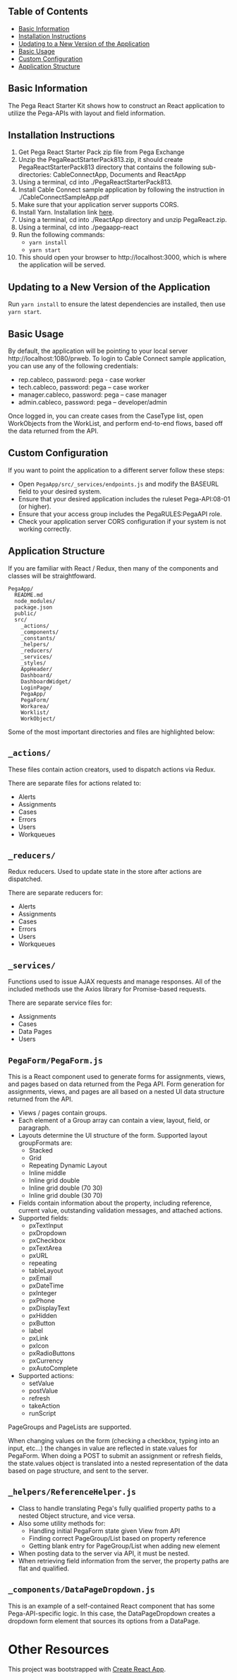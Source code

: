 ## Table of Contents

* [Basic Information](#basic-information)
* [Installation Instructions](#installation-instructions)
* [Updating to a New Version of the Application](#updating-to-a-new-version-of-the-application)
* [Basic Usage](#basic-usage)
* [Custom Configuration](#custom-configuration)
* [Application Structure](#application-structure)

## Basic Information

The Pega React Starter Kit shows how to construct an React application to utilize the Pega-APIs with layout and field information.

## Installation Instructions

1.  Get Pega React Starter Pack zip file from Pega Exchange
2.  Unzip the PegaReactStarterPack813.zip, it should create PegaReactStarterPack813 directory that contains the following sub-directories: 
      CableConnectApp, Documents and ReactApp
3.  Using a terminal, cd into ./PegaReactStarterPack813.
4.  Install Cable Connect sample application by following the instruction in ./CableConnectSampleApp.pdf
5.  Make sure that your application server supports CORS.
6.  Install Yarn. Installation link [here](https://yarnpkg.com/lang/en/docs/install/#mac-stable).
7.  Using a terminal, cd into ./ReactApp directory and unzip PegaReact.zip.
8.  Using a terminal, cd into ./pegaapp-react
9.  Run the following commands:
    * `yarn install`
    * `yarn start`
10.  This should open your browser to http://localhost:3000, which is where the application will be served.

## Updating to a New Version of the Application

Run `yarn install` to ensure the latest dependencies are installed, then use `yarn start`.

## Basic Usage

By default, the application will be pointing to your local server http://localhost:1080/prweb.
To login to Cable Connect sample application, you can use any of the following credentials:

* rep.cableco, password: pega - case worker
* tech.cableco, password: pega – case worker
* manager.cableco, password: pega – case manager 
* admin.cableco, password: pega – developer/admin

Once logged in, you can create cases from the CaseType list, open WorkObjects from the WorkList, and perform end-to-end flows, based off the data returned from the API.

## Custom Configuration

If you want to point the application to a different server follow these steps:

* Open `PegaApp/src/_services/endpoints.js` and modify the BASEURL field to your desired system.
* Ensure that your desired application includes the ruleset Pega-API:08-01 (or higher).
* Ensure that your access group includes the PegaRULES:PegaAPI role.
* Check your application server CORS configuration if your system is not working correctly.

## Application Structure

If you are familiar with React / Redux, then many of the components and classes will be straightfoward.

```
PegaApp/
  README.md
  node_modules/
  package.json
  public/
  src/
    _actions/
    _components/
    _constants/
    _helpers/
    _reducers/
    _services/
    _styles/
    AppHeader/
    Dashboard/
    DashboardWidget/
    LoginPage/
    PegaApp/
    PegaForm/
    Workarea/
    Worklist/
    WorkObject/
```

Some of the most important directories and files are highlighted below:

## `_actions/`

These files contain action creators, used to dispatch actions via Redux.

There are separate files for actions related to:

* Alerts
* Assignments
* Cases
* Errors
* Users
* Workqueues

## `_reducers/`

Redux reducers.
Used to update state in the store after actions are dispatched.

There are separate reducers for:

* Alerts
* Assignments
* Cases
* Errors
* Users
* Workqueues

## `_services/`

Functions used to issue AJAX requests and manage responses.
All of the included methods use the Axios library for Promise-based requests.

There are separate service files for:

* Assignments
* Cases
* Data Pages
* Users

## `PegaForm/PegaForm.js`

This is a React component used to generate forms for assignments, views, and pages based on data returned from the Pega API.
Form generation for assignments, views, and pages are all based on a nested UI data structure returned from the API.

* Views / pages contain groups.
* Each element of a Group array can contain a view, layout, field, or paragraph.
* Layouts determine the UI structure of the form. Supported layout groupFormats are:
  * Stacked
  * Grid
  * Repeating Dynamic Layout
  * Inline middle
  * Inline grid double
  * Inline grid double (70 30)
  * Inline grid double (30 70)
* Fields contain information about the property, including reference, current value, outstanding validation messages, and attached actions.
* Supported fields:
  * pxTextInput
  * pxDropdown
  * pxCheckbox
  * pxTextArea
  * pxURL
  * repeating
  * tableLayout
  * pxEmail
  * pxDateTime
  * pxInteger
  * pxPhone
  * pxDisplayText
  * pxHidden
  * pxButton
  * label
  * pxLink
  * pxIcon
  * pxRadioButtons
  * pxCurrency
  * pxAutoComplete
* Supported actions:
  * setValue
  * postValue
  * refresh
  * takeAction
  * runScript

PageGroups and PageLists are supported.

When changing values on the form (checking a checkbox, typing into an input, etc...) the changes in value are reflected in state.values for PegaForm.
When doing a POST to submit an assignment or refresh fields, the state.values object is translated into a nested representation of the data based on page structure, and sent to the server.

## `_helpers/ReferenceHelper.js`

* Class to handle translating Pega's fully qualified property paths to a nested Object structure, and vice versa.
* Also some utility methods for:
  * Handling initial PegaForm state given View from API
  * Finding correct PageGroup/List based on property reference
  * Getting blank entry for PageGroup/List when adding new element
* When posting data to the server via API, it must be nested.
* When retrieving field information from the server, the property paths are flat and qualified.

## `_components/DataPageDropdown.js`

This is an example of a self-contained React component that has some Pega-API-specific logic.
In this case, the DataPageDropdown creates a dropdown form element that sources its options from a DataPage.

# Other Resources

This project was bootstrapped with [Create React App](https://github.com/facebookincubator/create-react-app).
